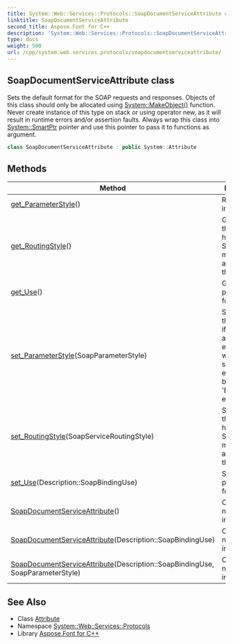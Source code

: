 ```yaml
---
title: System::Web::Services::Protocols::SoapDocumentServiceAttribute class
linktitle: SoapDocumentServiceAttribute
second_title: Aspose.Font for C++
description: 'System::Web::Services::Protocols::SoapDocumentServiceAttribute class. Sets the default format for the SOAP requests and responses. Objects of this class should only be allocated using System::MakeObject() function. Never create instance of this type on stack or using operator new, as it will result in runtime errors and/or assertion faults. Always wrap this class into System::SmartPtr pointer and use this pointer to pass it to functions as argument in C++.'
type: docs
weight: 500
url: /cpp/system.web.services.protocols/soapdocumentserviceattribute/
---
```

## SoapDocumentServiceAttribute class


Sets the default format for the SOAP requests and responses. Objects of this class should only be allocated using [System::MakeObject()](../../system/makeobject/) function. Never create instance of this type on stack or using operator new, as it will result in runtime errors and/or assertion faults. Always wrap this class into [System::SmartPtr](../../system/smartptr/) pointer and use this pointer to pass it to functions as argument.

```cpp
class SoapDocumentServiceAttribute : public System::Attribute
```

## Methods

| Method | Description |
| --- | --- |
| [get_ParameterStyle](./get_parameterstyle/)() | RTTI information. |
| [get_RoutingStyle](./get_routingstyle/)() | Gets a value that shows how the SOAP messages are routed to the service. |
| [get_Use](./get_use/)() | Gets the parameter formatting. |
| [set_ParameterStyle](./set_parameterstyle/)(SoapParameterStyle) | Sets a value that indicates if parameters are encapsulated within a single XML element beneath the 'Body' element. |
| [set_RoutingStyle](./set_routingstyle/)(SoapServiceRoutingStyle) | Sets a value that shows how the SOAP messages are routed to the service. |
| [set_Use](./set_use/)(Description::SoapBindingUse) | Sets the parameter formatting. |
| [SoapDocumentServiceAttribute](./soapdocumentserviceattribute/)() | Constructs a new instance. |
| [SoapDocumentServiceAttribute](./soapdocumentserviceattribute/)(Description::SoapBindingUse) | Constructs a new instance. |
| [SoapDocumentServiceAttribute](./soapdocumentserviceattribute/)(Description::SoapBindingUse, SoapParameterStyle) | Constructs a new instance. |
## See Also

* Class [Attribute](../../system/attribute/)
* Namespace [System::Web::Services::Protocols](../)
* Library [Aspose.Font for C++](../../)
